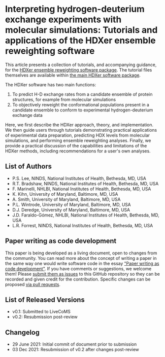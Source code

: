 # Interpreting hydrogen-deuterium exchange experiments with molecular simulations: Tutorials and applications of the HDXer ensemble reweighting software
This article presents a collection of tutorials, and accompanying guidance, for the [HDXer ensemble reweighting software package](https://github.com/Lucy-Forrest-Lab/HDXer). The tutorial files themselves are available within [the main HDXer software package](https://github.com/Lucy-Forrest-Lab/HDXer/tree/master/tutorials).


The HDXer software has two main functions:
1. To predict H-D exchange rates from a candidate ensemble of protein structures, for example from molecular simulations
2. To objectively reweight the conformational populations present in a candidate ensemble to conform to experimental hydrogen-deuterium exchange data 

Here, we first describe the HDXer approach, theory, and implementation. 
We then guide users through tutorials demonstrating practical applications of experimental data preparation, predicting HDX levels from molecular simulations, and performing ensemble reweighting analyses.
Finally, we provide a practical discussion of the capabilities and limitations of the HDXer methods, including recommendations for a user's own analyses.

## List of Authors
- P.S. Lee, NINDS, National Institutes of Health, Bethesda, MD, USA
- R.T. Bradshaw, NINDS, National Institutes of Health, Bethesda, MD, USA 
- F. Marinelli, NHLBI, National Institutes of Health, Bethesda, MD, USA
- K. Kihn, University of Maryland, Baltimore, MD, USA
- A. Smith, University of Maryland, Baltimore, MD, USA
- P.L. Wintrode, University of Maryland, Baltimore, MD, USA
- D.J. Deredge, University of Maryland, Baltimore, MD, USA
- J.D. Faraldo-Gómez, NHLBI, National Institutes of Health, Bethesda, MD, USA
- L.R. Forrest, NINDS, National Institutes of Health, Bethesda, MD, USA 

## Paper writing as code development
<!-- This discussion is so that people know how to contribute to your document. -->
This paper is being developed as a living document, open to changes from the community. You can read more about the concept of writing a paper in the same way one would write software code in the essay ["Paper writing as code development"](https://livecomsjournal.github.io/about/paper_code/). If you have comments or suggestions, we welcome them! Please [submit them as issues](https://guides.github.com/features/issues/) to this GitHub repository so they can be recorded and given credit for the contribution. Specific changes can be proposed [via pull requests](https://help.github.com/articles/about-pull-requests/).

## List of Released Versions
<!-- update this when you decide to release a version either by preprint or when submitted to LiveCoMS-->
- v0.1: Submitted to LiveCoMS
- v0.2: Resubmission post-review

## Changelog
<!-- Here, record summaries of important changes. A granular discussion of changes will be kept in GitHub by issue tracking.-->
- 29 June 2021: Initial commit of document prior to submission
- 03 Dec 2021: Resubmission of v0.2 after changes post-review
